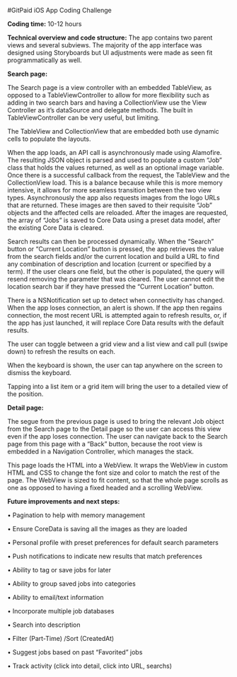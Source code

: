 #GitPaid iOS App Coding Challenge

<p><b>Coding time:</b> 10-12 hours

<p><b>Technical overview and code structure:</b>
The app contains two parent views and several subviews. The majority of the app interface was designed using Storyboards but UI adjustments were made as seen fit programmatically as well.


<p><b>Search page:</b>
<p>The Search page is a view controller with an embedded TableView, as opposed to a TableViewController to allow for more flexibility such as adding in two search bars and having a CollectionView use the View Controller as it’s dataSource and delegate methods. The built in TableViewController can be very useful, but limiting. 
<p>The TableView and CollectionView that are embedded both use dynamic cells to populate the layouts. 
<p>When the app loads, an API call is asynchronously made using Alamofire. The resulting JSON object is parsed and used to populate a custom “Job” class that holds the values returned, as well as an optional image variable. Once there is a successful callback from the request, the TableView and the CollectionView load. This is a balance because while this is more memory intensive, it allows for more seamless transition between the two view types. Asynchronously the app also requests images from the logo URLs that are returned. These images are then saved to their requisite “Job” objects and the affected cells are reloaded. After the images are requested, the array of “Jobs” is saved to Core Data using a preset data model, after the existing Core Data is cleared.
<p>Search results can then be processed dynamically. When the “Search” button or “Current Location” button is pressed, the app retrieves the value from the search fields and/or the current location and build a URL to find any combination of description and location (current or specified by a term). If the user clears one field, but the other is populated, the query will resend removing the parameter that was cleared. The user cannot edit the location search bar if they have pressed the “Current Location” button. 
<p>There is a NSNotification set up to detect when connectivity has changed. When the app loses connection, an alert is shown. If the app then regains connection, the most recent URL is attempted again to refresh results, or, if the app has just launched, it will replace Core Data results with the default results.
<p>The user can toggle between a grid view and a list view and call pull (swipe down) to refresh the results on each. 
<p>When the keyboard is shown, the user can tap anywhere on the screen to dismiss the keyboard. 
<p>Tapping into a list item or a grid item will bring the user to a detailed view of the position.

<p><b>Detail page:</b>
<p>The segue from the previous page is used to bring the relevant Job object from the Search page to the Detail page so the user can access this view even if the app loses connection. The user can navigate back to the Search page from this page with a “Back” button, because the root view is embedded in a Navigation Controller, which manages the stack.
<p>This page loads the HTML into a WebView. It wraps the WebView in custom HTML and CSS to change the font size and color to match the rest of the page. The WebView is sized to fit content, so that the whole page scrolls as one as opposed to having a fixed headed and a scrolling WebView. 

<p><b>Future improvements and next steps:</b>
<p>•	Pagination to help with memory management
<p>•	Ensure CoreData is saving all the images as they are loaded
<p>•	Personal profile with preset preferences for default search parameters
<p>•	Push notifications to indicate new results that match preferences
<p>•	Ability to tag or save jobs for later
<p>•	Ability to group saved jobs into categories
<p>•	Ability to email/text information
<p>•	Incorporate multiple job databases
<p>•	Search into description
<p>•	Filter (Part-Time) /Sort (CreatedAt)
<p>•	Suggest jobs based on past “Favorited” jobs
<p>•	Track activity (click into detail, click into URL, searchs)


